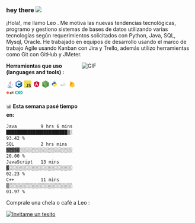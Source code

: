 ### hey there <img  src="https://media.giphy.com/media/RLW9YEaSBfBMt79fm4/giphy.gif?cid=ecf05e47wxc2icoot4ap2y8s1fz44o5ii17wnaz1w0ccf6bw&ep=v1_gifs_search&rid=giphy.gif&ct=g" width="60"> 

¡Hola!, me llamo Leo . Me motiva las
nuevas tendencias tecnológicas, programo y gestiono sistemas de bases de datos 
utilizando varias tecnologías según requerimientos solicitados con Python, Java, 
SQL, Mysql, Oracle. He trabajado en equipos de desarrollo usando el marco de trabajo 
Agile usando Kanban con Jira y Trello, además utilizo herramientas como Git con 
GitHub y JMeter.

  <img align="right" alt="GIF" src="https://media.giphy.com/media/v1.Y2lkPTc5MGI3NjExcGxuNWswbjdoem5xYmd2OXczbnlkYzliNTZ5ZGlocHR4c2dxMnRpYiZlcD12MV9naWZzX3NlYXJjaCZjdD1n/mcsPU3SkKrYDdW3aAU/giphy.gif?raw=true" width="300" height="220" />


**Herramientas que uso (languages and tools) :**

<code><img height="20" src="https://raw.githubusercontent.com/devicons/devicon/9f4f5cdb393299a81125eb5127929ea7bfe42889/icons/java/java-original.svg"></code>
<code><img height="20" src="https://raw.githubusercontent.com/devicons/devicon/9f4f5cdb393299a81125eb5127929ea7bfe42889/icons/cplusplus/cplusplus-original.svg"></code>
<code><img height="20" src="https://raw.githubusercontent.com/github/explore/80688e429a7d4ef2fca1e82350fe8e3517d3494d/topics/javascript/javascript.png"></code>
<code><img height="20" src="https://raw.githubusercontent.com/github/explore/80688e429a7d4ef2fca1e82350fe8e3517d3494d/topics/angular/angular.png"></code>
<code><img height="20" src="https://raw.githubusercontent.com/github/explore/80688e429a7d4ef2fca1e82350fe8e3517d3494d/topics/nodejs/nodejs.png"></code>
<code><img height="20" src="https://raw.githubusercontent.com/github/explore/80688e429a7d4ef2fca1e82350fe8e3517d3494d/topics/python/python.png"></code>
<code><img height="20" src="https://raw.githubusercontent.com/github/explore/80688e429a7d4ef2fca1e82350fe8e3517d3494d/topics/mysql/mysql.png"></code>
<code><img height="20" src="https://raw.githubusercontent.com/github/explore/80688e429a7d4ef2fca1e82350fe8e3517d3494d/topics/firebase/firebase.png"></code>
<code><img height="20" src="https://raw.githubusercontent.com/github/explore/80688e429a7d4ef2fca1e82350fe8e3517d3494d/topics/git/git.png"></code>
<code><img height="20" src="https://raw.githubusercontent.com/devicons/devicon/9f4f5cdb393299a81125eb5127929ea7bfe42889/icons/arduino/arduino-original.svg"></code>

📊 **Esta semana pasé tiempo en:**
<!--START_SECTION:waka-->
```text
Java         9 hrs 6 mins    ███████████████████████▒░   93.42 %
SQL          2 hrs mins      ▓▓▓▓▓░░░░░░░░░░░░░░░░░░░░   20.00 %
JavaScript   13 mins         ▓░░░░░░░░░░░░░░░░░░░░░░░░   02.23 %
C++          11 mins         ▒░░░░░░░░░░░░░░░░░░░░░░░░   01.97 %
```
<!--END_SECTION:waka-->

Comprale una chela o café a Leo :

<a href="https://www.buymeacoffee.com/nak" target="_blank"><img src="https://cdn.buymeacoffee.com/buttons/v2/default-red.png" alt="Invitame un tesito" width="150" ></a>

<!-- 

 

